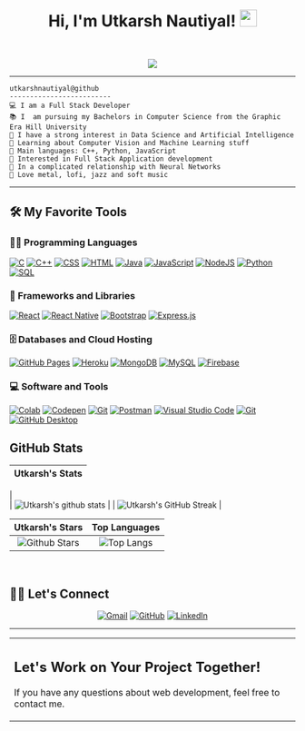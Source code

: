 <h1 align="center">
Hi, I'm Utkarsh Nautiyal!
  <img src="https://media.giphy.com/media/hvRJCLFzcasrR4ia7z/giphy.gif" width="30"></h1>
 
 <!-- <img src="https://gpvc.arturio.dev/utkarshnautiyal" alt="Profile views" align='right'/> <a href="https://github.com/utkarshnautiyal/"> </a>  -->
<br/>

<!-- Typing SVG by DenverCoder1 - https://github.com/DenverCoder1/readme-typing-svg -->
<p align="center">
  <a href="https://github.com/DenverCoder1/readme-typing-svg"><img src="https://readme-typing-svg.herokuapp.com?lines=Computer+Science+Student;Full+Stack+Web+Developer;Freelancer;DS%20|%20AI%20|%20ML%20Enthusiastic;Always%20learning%20new%20things&center=true&width=380&height=45"></a>
</p>
<!-- <img align="left" src="https://github.com/utkarshnautiyal/utkarshnautiyal/blob/af6ffe87d7d570d51709dbf78d406896c213f58c/meh.png" alt="Unfortunately I didn't find the author of the pic, feel to open a pull request if found" width="320" /> -->
<hr>

```
utkarshnautiyal@github
-------------------------
💻 I am a Full Stack Developer 
📚 I  am pursuing my Bachelors in Computer Science from the Graphic Era Hill University
📝 I have a strong interest in Data Science and Artificial Intelligence
🌱 Learning about Computer Vision and Machine Learning stuff
🌟 Main languages: C++, Python, JavaScript
🚩 Interested in Full Stack Application development
💖 In a complicated relationship with Neural Networks
🎵 Love metal, lofi, jazz and soft music
```
<hr>


## 🛠️ My Favorite Tools

### 👨‍💻 Programming Languages

<p>
     <a href="https://github.com/search?q=user%3ADenverCoder1+language%3Ac"><img alt="C" src="https://custom-icon-badges.demolab.com/badge/C-03599C.svg?logo=c-in-hexagon&logoColor=white"></a>
      <a href="https://github.com/search?q=user%3ADenverCoder1+language%3Acpp"><img alt="C++" src="https://custom-icon-badges.demolab.com/badge/C++-9C033A.svg?logo=cpp2&logoColor=white"></a>
    <a href="https://github.com/search?q=user%3ADenverCoder1+is%3Arepo+language%3Acss"><img alt="CSS" src="https://img.shields.io/badge/CSS%20-%231572B6.svg?logo=css3&logoColor=white"></a>
    <a href="https://github.com/search?q=user%3ADenverCoder1+is%3Arepo+language%3Ahtml"><img alt="HTML" src="https://img.shields.io/badge/HTML%20-%23E34F26.svg?logo=html5&logoColor=white"></a>
    <a href="https://github.com/search?q=user%3ADenverCoder1+is%3Arepo+language%3Ajava"><img alt="Java" src="https://img.shields.io/badge/Java-%23007396.svg?logo=java&logoColor=white"></a>
    <a href="https://github.com/search?q=user%3ADenverCoder1+is%3Arepo+language%3Ajavascript"><img alt="JavaScript" src="https://img.shields.io/badge/JavaScript%20-%23F7DF1E.svg?logo=javascript&logoColor=black"></a>
    <a href="https://github.com/search?q=user%3ADenverCoder1+is%3Arepo+language%3Ajavascript"><img alt="NodeJS" src="https://img.shields.io/badge/Node.js%20-%2343853D.svg?logo=node.js&logoColor=white"></a>
    <a href="https://github.com/search?q=user%3ADenverCoder1+is%3Arepo+language%3Apython"><img alt="Python" src="https://img.shields.io/badge/Python%20-%2314354C.svg?logo=python&logoColor=white"></a>
    <a href="https://github.com/search?q=user%3ADenverCoder1+is%3Arepo+language%3Asql"><img alt="SQL" src="https://img.shields.io/badge/SQL%20-%23025E8C.svg?logo=amazon-dynamodb&logoColor=white"></a>

### 🧰 Frameworks and Libraries

<p>
    <a href="#"><img alt="React" src="https://img.shields.io/badge/React-20232A?style=for-the-badge&logo=react&logoColor=61DAFB"></a>
    <a href="#"><img alt="React Native" src="https://img.shields.io/badge/React_Native-20232A?style=for-the-badge&logo=react&logoColor=61DAFB"></a>
    <a href="#"><img alt="Bootstrap" src="https://img.shields.io/badge/Bootstrap-563D7C?style=for-the-badge&logo=bootstrap&logoColor=white"></a>
    <a href="#"><img alt="Express.js" src="https://img.shields.io/badge/Express.js-404D59?style=for-the-badge"></a>
</p>

### 🗄️ Databases and Cloud Hosting

<p>
    <a href="#"><img alt="GitHub Pages" src="https://img.shields.io/badge/GitHub%20Pages-%23327FC7.svg?logo=github&logoColor=white"></a>
    <a href="#"><img alt="Heroku" src="https://img.shields.io/badge/Heroku%20-%23430098.svg?logo=heroku&logoColor=white"></a>
    <a href="#"><img alt="MongoDB" src ="https://img.shields.io/badge/MongoDB-4ea94b.svg?logo=mongodb&logoColor=white"></a>
      <a href="#"><img alt="MySQL" src="https://img.shields.io/badge/MySQL-00f.svg?logo=mysql&logoColor=white"></a>
    <a href="#"><img alt="Firebase" src ="https://img.shields.io/badge/Firebase-%23316192.svg?logo=firebase&logoColor=white"></a>
</p>

### 💻 Software and Tools

<p>
    <a href="#"><img alt="Colab" src="https://img.shields.io/badge/Colab-00b56a.svg?logo=google-colab&logoColor=white"></a>
    <a href="#"><img alt="Codepen" src="https://img.shields.io/badge/Codepen-000000.svg?logo=codepen&logoColor=white"></a>
    <a href="#"><img alt="Git" src="https://img.shields.io/badge/Git%20-%23F05033.svg?logo=git&logoColor=white"></a>
    <a href="#"><img alt="Postman" src="https://img.shields.io/badge/Postman-FF6C37?logo=postman&logoColor=white"></a>
    <a href="#"><img alt="Visual Studio Code" src="https://img.shields.io/badge/Visual%20Studio%20Code-0078d7.svg?logo=visual-studio-code&logoColor=white"></a>
    <a href="#"><img alt="Git" src="https://img.shields.io/badge/Git-F05033.svg?logo=git&logoColor=white"></a>
    <a href="#"><img alt="GitHub Desktop" src="https://img.shields.io/badge/GitHub%20Desktop-8034A9.svg?logo=github&logoColor=white"></a>
</p>
<!-- 
### 👨🏽‍💻 Workspace
<p>
    <a href="#"><img alt="Macbook Air M1" src="https://img.shields.io/badge/Apple-MacBook_Air_2020-999999?style=for-the-badge&logo=apple&logoColor=white"></a>
    <a href="#"><img alt="Spotify" src="https://img.shields.io/badge/Spotify-1ED760?&style=for-the-badge&logo=spotify&logoColor=white"></a>
</p> -->


## GitHub Stats


|                                                                     Utkarsh's Stats                                                                     |
|:------------------------------------------------------------------------------------------------------------------------------------------------------:|
|  
| ![Utkarsh's github stats](https://github-readme-stats.vercel.app/api?username=utcrxsh&show_icons=true&theme=algolia)              | 
| ![Utkarsh's GitHub Streak](https://github-readme-streak-stats.herokuapp.com/?user=utcrxsh&theme=algolia)                    | 
    

|                                                                                                      Utkarsh's Stars                                                                                                       |                                                           Top Languages                                                           |      
|:-------------------------------------------------------------------------------------------------------------------------------------------------------------------------------------------------------------------------:|:---------------------------------------------------------------------------------------------------------------------------------:|
| ![Github Stars](https://github-readme-stats.vercel.app/api?username=utcrxsh&show_icons=true&locale=en&count_private=true&hide_rank=true&custom_title=My%20GitHub%20Stats&disable_animations=true&theme=algolia) | ![Top Langs](https://github-readme-stats.vercel.app/api/top-langs/?username=utcrxsh&langs_count=8&theme=algolia&layout=compact) |

<br>

## 🙋‍♀️ Let's Connect
<p align="center">
  <!-- <a href=""><img src="https://img.icons8.com/bubbles/50/000000/web.png" alt="Website"/></a> -->
	<a href="mailto:utkarshnautiyal321@gmail.com"><img src="https://img.icons8.com/bubbles/50/000000/gmail.png" title='Gmail' alt="Gmail"/></a>
	<a href="https://github.com/utcrxsh"><img src="https://img.icons8.com/bubbles/50/000000/github.png" title='GitHub' alt="GitHub"/></a>
	<a href="https://www.linkedin.com/in/utkarshnautiyal/"><img src="https://img.icons8.com/bubbles/50/000000/linkedin.png" title='LinkedIn' alt="LinkedIn"/></a>
	<!-- <a href="https://twitter.com/jay_pavasiya"><img src="https://img.icons8.com/bubbles/50/000000/twitter-circled.png" title='Twitter' alt="twitter"/></a> -->
	<!-- <a href="https://stackoverflow.com/users/13516564/jay"><img src="https://img.icons8.com/bubbles/50/000000/module.png" title='Stack Overflow' alt="stack overflow"/></a> -->
	<!-- <a href=""><img src="https://img.icons8.com/bubbles/50/000000/instagram.png" alt="Instagram"/></a>
	<a href=""><img src="https://img.icons8.com/bubbles/50/000000/youtube.png" alt="Youtube"/></a> -->
	
</p>


<table style="border: none">
  <tr>
  <td width="100%" valign="top">

## Let's Work on Your Project Together!

If you have any questions about web development, feel free to contact me.
  </td>
 


------
<!-- Credits: [utkarshnautiyal](https://github.com/utkarshnautiyal) -->



